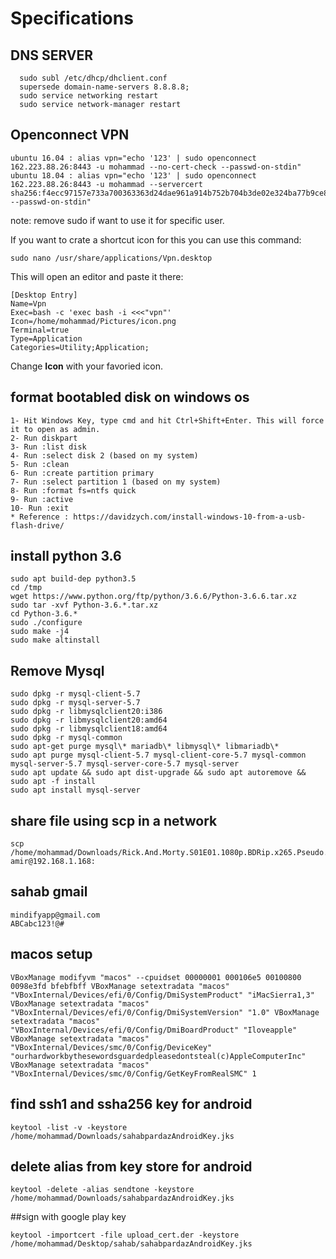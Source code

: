 # Specifications

## DNS SERVER 
```
  sudo subl /etc/dhcp/dhclient.conf
  supersede domain-name-servers 8.8.8.8;
  sudo service networking restart
  sudo service network-manager restart
```

## Openconnect VPN
```
ubuntu 16.04 : alias vpn="echo '123' | sudo openconnect 162.223.88.26:8443 -u mohammad --no-cert-check --passwd-on-stdin"
ubuntu 18.04 : alias vpn="echo '123' | sudo openconnect 162.223.88.26:8443 -u mohammad --servercert sha256:f4ecc97157e733a700363363d24dae961a914b752b704b3de02e324ba77b9ce8 --passwd-on-stdin"
```
note: remove sudo if want to use it for specific user.

If you want to crate a shortcut icon for this you can use this command:
```
sudo nano /usr/share/applications/Vpn.desktop
```
This will open an editor and paste it there:
```
[Desktop Entry]
Name=Vpn
Exec=bash -c 'exec bash -i <<<"vpn"'
Icon=/home/mohammad/Pictures/icon.png
Terminal=true
Type=Application
Categories=Utility;Application;
```
Change <b>Icon</b> with your favoried icon.
## format bootabled disk on windows os
```
1- Hit Windows Key, type cmd and hit Ctrl+Shift+Enter. This will force it to open as admin.
2- Run diskpart
3- Run :list disk
4- Run :select disk 2 (based on my system)
5- Run :clean
6- Run :create partition primary
7- Run :select partition 1 (based on my system)
8- Run :format fs=ntfs quick
9- Run :active
10- Run :exit
* Reference : https://davidzych.com/install-windows-10-from-a-usb-flash-drive/
```
## install python 3.6
```
sudo apt build-dep python3.5
cd /tmp
wget https://www.python.org/ftp/python/3.6.6/Python-3.6.6.tar.xz
sudo tar -xvf Python-3.6.*.tar.xz
cd Python-3.6.*
sudo ./configure
sudo make -j4
sudo make altinstall
```
## Remove Mysql
```
sudo dpkg -r mysql-client-5.7
sudo dpkg -r mysql-server-5.7
sudo dpkg -r libmysqlclient20:i386
sudo dpkg -r libmysqlclient20:amd64
sudo dpkg -r libmysqlclient18:amd64
sudo dpkg -r mysql-common
sudo apt-get purge mysql\* mariadb\* libmysql\* libmariadb\*
sudo apt purge mysql-client-5.7 mysql-client-core-5.7 mysql-common mysql-server-5.7 mysql-server-core-5.7 mysql-server
sudo apt update && sudo apt dist-upgrade && sudo apt autoremove && sudo apt -f install
sudo apt install mysql-server
```

## share file using scp in a network
```
scp /home/mohammad/Downloads/Rick.And.Morty.S01E01.1080p.BDRip.x265.Pseudo.BLAXUP.COM.mkv amir@192.168.1.168:
```
## sahab gmail
```
mindifyapp@gmail.com
ABCabc123!@#
```
## macos setup
``
VBoxManage modifyvm "macos" --cpuidset 00000001 000106e5 00100800 0098e3fd bfebfbff
VBoxManage setextradata "macos" "VBoxInternal/Devices/efi/0/Config/DmiSystemProduct" "iMacSierra1,3"
VBoxManage setextradata "macos" "VBoxInternal/Devices/efi/0/Config/DmiSystemVersion" "1.0"
VBoxManage setextradata "macos" "VBoxInternal/Devices/efi/0/Config/DmiBoardProduct" "Iloveapple"
VBoxManage setextradata "macos" "VBoxInternal/Devices/smc/0/Config/DeviceKey" "ourhardworkbythesewordsguardedpleasedontsteal(c)AppleComputerInc"
VBoxManage setextradata "macos" "VBoxInternal/Devices/smc/0/Config/GetKeyFromRealSMC" 1
``
## find ssh1 and ssha256 key for android
```
keytool -list -v -keystore /home/mohammad/Downloads/sahabpardazAndroidKey.jks
```
## delete alias from key store for android
```
keytool -delete -alias sendtone -keystore /home/mohammad/Downloads/sahabpardazAndroidKey.jks
```
##sign with google play key
```
keytool -importcert -file upload_cert.der -keystore /home/mohammad/Desktop/sahab/sahabpardazAndroidKey.jks
```
